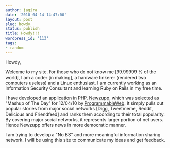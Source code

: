 ```yaml
---
author: jagira
date: '2010-04-14 14:47:00'
layout: post
slug: howdy
status: publish
title: Howdy!!!
wordpress_id: '113'
tags:
- random
---
```


Howdy,

Welcome to my site. For those who do not know me \[99.99999 % of the
world\], I am a coder \[in making\], a hardware tinkerer (rendered two
computers useless) and a Linux enthusiast. I am currently working
as an Information Security Consultant and learning Ruby on Rails in
my free time.

I have developed an application in PHP,
[Newzupp](http://www.newzupp.com), which was selected as "Mashup of
The Day" for 12/04/10 by
[ProgrammableWeb](http://www.programmableweb.com). It simply pulls
out popular stories from major social networks \[Digg, Tweetmeme,
Reddit, Delicious and Friendfeed\] and ranks them according to their
total popularity. By covering major social networks, it represents
larger portion of net users. Hence Newzupp offers news in more
democratic manner.

I am trying to develop a "No BS" and more meaningful information
sharing network. I will be using this site to communicate my ideas
and get feedback.



